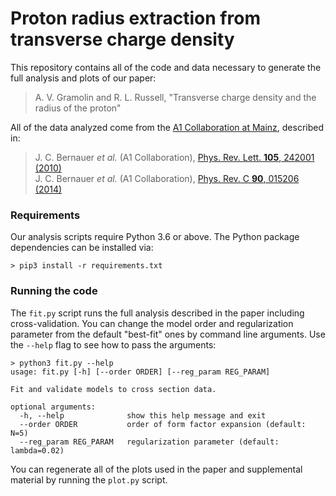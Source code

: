 # Proton radius extraction from transverse charge density

This repository contains all of the code and data necessary to generate the full analysis and plots of our paper:
> A. V. Gramolin and R. L. Russell, "Transverse charge density and the radius of the proton"

All of the data analyzed come from the [A1 Collaboration at Mainz](https://wwwa1.kph.uni-mainz.de), described in:
> J. C. Bernauer *et al.* (A1 Collaboration), [Phys. Rev. Lett. **105**, 242001 (2010)](https://doi.org/10.1103/PhysRevLett.105.242001) <br>
> J. C. Bernauer *et al.* (A1 Collaboration), [Phys. Rev. C **90**, 015206 (2014)](https://doi.org/10.1103/PhysRevC.90.015206)

### Requirements

Our analysis scripts require Python 3.6 or above. The Python package dependencies can be installed via:
```
> pip3 install -r requirements.txt
```
### Running the code

The `fit.py` script runs the full analysis described in the paper including cross-validation. You can change the model order and regularization parameter from the default "best-fit" ones by command line arguments. Use the `--help` flag to see how to pass the arguments:
```
> python3 fit.py --help
usage: fit.py [-h] [--order ORDER] [--reg_param REG_PARAM]

Fit and validate models to cross section data.

optional arguments:
  -h, --help              show this help message and exit
  --order ORDER           order of form factor expansion (default: N=5)
  --reg_param REG_PARAM   regularization parameter (default: lambda=0.02)
```
You can regenerate all of the plots used in the paper and supplemental material by running the `plot.py` script.
